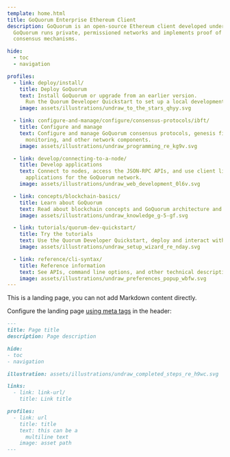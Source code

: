 ```yaml
---
template: home.html
title: GoQuorum Enterprise Ethereum Client
description: GoQuorum is an open-source Ethereum client developed under the LGPL license and written in Go.
  GoQuorum runs private, permissioned networks and implements proof of authority (IBFT, QBFT, Raft, and Clique)
  consensus mechanisms.

hide:
  - toc
  - navigation

profiles:
  - link: deploy/install/
    title: Deploy GoQuorum
    text: Install GoQuorum or upgrade from an earlier version.
      Run the Quorum Developer Quickstart to set up a local development environment.
    image: assets/illustrations/undraw_to_the_stars_qhyy.svg

  - link: configure-and-manage/configure/consensus-protocols/ibft/
    title: Configure and manage
    text: Configure and manage GoQuorum consensus protocols, genesis files, permissioning,
      monitoring, and other network components.
    image: assets/illustrations/undraw_programming_re_kg9v.svg

  - link: develop/connecting-to-a-node/
    title: Develop applications
    text: Connect to nodes, access the JSON-RPC APIs, and use client libraries to develop
      applications for the GoQuorum network.
    image: assets/illustrations/undraw_web_development_0l6v.svg

  - link: concepts/blockchain-basics/
    title: Learn about GoQuorum
    text: Read about blockchain concepts and GoQuorum architecture and features.
    image: assets/illustrations/undraw_knowledge_g-5-gf.svg

  - link: tutorials/quorum-dev-quickstart/
    title: Try the tutorials
    text: Use the Quorum Developer Quickstart, deploy and interact with smart contracts, and create private networks.
    image: assets/illustrations/undraw_setup_wizard_re_nday.svg

  - link: reference/cli-syntax/
    title: Reference information
    text: See APIs, command line options, and other technical descriptions.
    image: assets/illustrations/undraw_preferences_popup_wbfw.svg
---
```


This is a landing page, you can not add Markdown content directly.

Configure the landing page [using meta tags](https://squidfunk.github.io/mkdocs-material/reference/meta-tags/) in the header:

```markdown
---
title: Page title
description: Page description

hide:
- toc
- navigation

illustration: assets/illustrations/undraw_completed_steps_re_h9wc.svg

links:
  - link: link-url/
    title: Link title

profiles:
  - link: url
    title: title
    text: this can be a
      multiline text
    image: asset path
---
```
